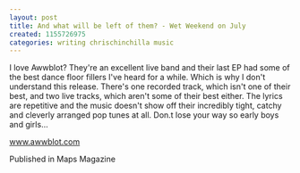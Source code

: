 ```yaml
---
layout: post
title: And what will be left of them? - Wet Weekend on July
created: 1155726975
categories: writing chrischinchilla music
---
```


I love Awwblot? They're an excellent live band and their last EP had some of the best dance floor fillers I've heard for a while. Which is why I don't understand this release. There's one recorded track, which isn't one of their best, and two live tracks, which aren't some of their best either. The lyrics are repetitive and the music doesn't show off their incredibly tight, catchy and cleverly arranged pop tunes at all. Don.t lose your way so early boys and girls...

<a href='http://www.awwblot.com' target='_blank'>www.awwblot.com</a>

Published in Maps Magazine
